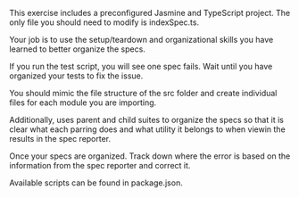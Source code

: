 This exercise includes a preconfigured Jasmine and TypeScript project. The only file you should need to modify is indexSpec.ts.

Your job is to use the setup/teardown and organizational skills you have learned to better organize the specs.

If you run the test script, you will see one spec fails. Wait until you have organized your tests to fix the issue.

You should mimic the file structure of the src folder and create individual files for each module you are importing.

Additionally, uses parent and child suites to organize the specs so that it is clear what each parring does and what utility it belongs to when viewin the results in the spec reporter.

Once your specs are organized. Track down where the error is based on the information from the spec reporter and correct it.

Available scripts can be found in package.json.
